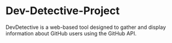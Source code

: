 # Dev-Detective-Project
DevDetective is a web-based tool designed to gather and display information about GitHub users using the GitHub API. 
